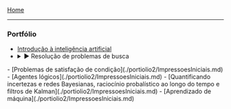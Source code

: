 [Home](./README.md)

---

### **Portfólio**

- [Introdução à inteligência artificial](./portifolio1/video.md)
- <details>
  <summary>▶ Resolução de problemas de busca</summary>
  - [Impressões Iniciais](./portiolio2/ImpressoesIniciais.md)
  - [Subtópicos](./portiolio2/subtopicos.md)
    - [Agentes de solução de problemas](./portiolio2/subtopicos.md#agentes-de-solução-de-problemas)
    - [Problemas de malha aberta e malha fechada](./portiolio2/subtopicos.md#problemas-de-malha-aberta-e-malha-fechada)
    - [Algoritmos de busca](./portiolio2/subtopicos.md#algoritmos-de-busca)
    - [Funções heurísticas](./portiolio2/subtopicos.md#funções-heurísticas)
    - [Busca em ambientes complexos](./portiolio2/subtopicos.md#busca-em-ambientes-complexos)
    - [Algoritmos genéticos](./portiolio2/subtopicos.md#algoritmos-genéticos)
  - [Aplicações dos algoritmos Genéticos](./portiolio2/dicussoes.md#aplicacoes-dos-algoritmos-geneticos)
  - [Algoritmos genéticos para alocação de ativos](./portiolio2/projetosEproblemas.md)
  - [Conclusão](./portiolio2/conclusao.md)
  - [Referências](./portiolio2/referencias.md)
</details>
- [Problemas de satisfação de condição](./portiolio2/ImpressoesIniciais.md)
- [Agentes lógicos](./portiolio2/ImpressoesIniciais.md)
- [Quantificando incertezas e redes Bayesianas, raciocínio probalístico ao longo do tempo e filtros de Kalman](./portiolio2/ImpressoesIniciais.md)
- [Aprendizado de máquina](./portiolio2/ImpressoesIniciais.md)
